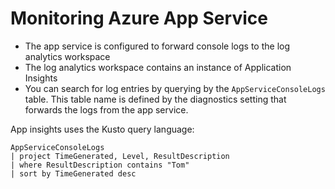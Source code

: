 # Monitoring Azure App Service

* The app service is configured to forward console logs to the log analytics workspace
* The log analytics workspace contains an instance of Application Insights 
* You can search for log entries by querying by the `AppServiceConsoleLogs` table. 
  This table name is defined by the diagnostics setting that forwards the logs from the app service.   

App insights uses the Kusto query language:
```
AppServiceConsoleLogs
| project TimeGenerated, Level, ResultDescription
| where ResultDescription contains "Tom"
| sort by TimeGenerated desc 
```
